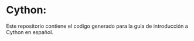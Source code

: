 # Cython:

Este repositorio contiene el codigo generado para la guía de introducción a Cython en español.

